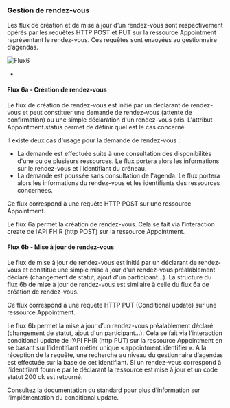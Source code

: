 ### Gestion de rendez-vous

Les flux de création et de mise à jour d’un rendez-vous sont respectivement opérés par les requêtes HTTP POST et PUT sur la ressource Appointment représentant le rendez-vous. Ces requêtes sont envoyées au gestionnaire d’agendas.


<div class="figure" style="width:65%;">
    <img src="flux6.png" alt="Flux6" title="Flux6">
</div>

-
#### Flux 6a - Création de rendez-vous

Le flux de création de rendez-vous est initié par un déclarant de rendez-vous et peut constituer une demande de rendez-vous (attente de confirmation) ou une simple déclaration d'un rendez-vous pris. L'attribut Appointment.status permet de définir quel est le cas concerné.

Il existe deux cas d'usage pour la demande de rendez-vous :

* La demande est effectuée suite à une consultation des disponibilités d'une ou de plusieurs ressources. Le flux portera alors les informations sur le rendez-vous et l'identifiant du créneau.
* La demande est poussée sans consultation de l'agenda. Le flux portera alors les informations du rendez-vous et les identifiants des ressources concernées.

Ce flux correspond à une requête HTTP POST sur une ressource Appointment.

Le flux 6a permet la création de rendez-vous. Cela se fait via l’interaction create de l’API FHIR (http POST) sur la ressource Appointment.

#### Flux 6b - Mise à jour de rendez-vous

Le flux de mise à jour de rendez-vous est initié par un déclarant de rendez-vous et constitue une simple mise à jour d'un rendez-vous préalablement déclaré (changement de statut, ajout d'un participant...). La structure du flux 6b de mise à jour de rendez-vous est similaire à celle du flux 6a de création de rendez-vous.

Ce flux correspond à une requête HTTP PUT (Conditional update) sur une ressource Appointment.

Le flux 6b permet la mise à jour d’un rendez-vous préalablement déclaré (changement de statut, ajout d'un participant...). Cela se fait via l’interaction conditional update de l’API FHIR (http PUT) sur la ressource Appointment en se basant sur l’identifiant métier unique « appointment.identifier ». A la réception de la requête, une recherche au niveau du gestionnaire d’agendas est effectuée sur la base de cet identifiant. Si un rendez-vous correspond à l’identifiant fournie par le déclarant la ressource est mise à jour et un code statut 200 ok est retourné.

Consultez la documentation du standard pour plus d’information sur l’implémentation du conditional update.
